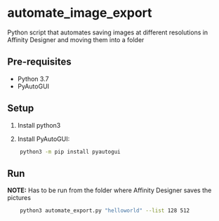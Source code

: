 # automate_image_export

Python script that automates saving images at different resolutions in Affinity Designer and moving them into a folder

## Pre-requisites 

- Python 3.7
- PyAutoGUI

## Setup

1. Install python3

2. Install PyAutoGUI:
```bash
    python3 -m pip install pyautogui
```

## Run

**NOTE:** Has to be run from the folder where Affinity Designer saves the pictures
```bash
    python3 automate_export.py "helloworld" --list 128 512
```

